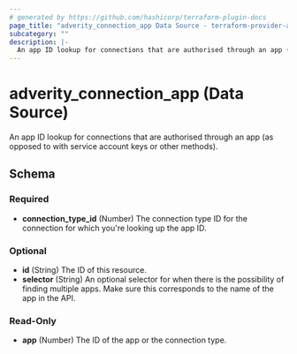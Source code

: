 ```yaml
---
# generated by https://github.com/hashicorp/terraform-plugin-docs
page_title: "adverity_connection_app Data Source - terraform-provider-adverity"
subcategory: ""
description: |-
  An app ID lookup for connections that are authorised through an app (as opposed to with service account keys or other methods).
---
```


# adverity_connection_app (Data Source)

An app ID lookup for connections that are authorised through an app (as opposed to with service account keys or other methods).



<!-- schema generated by tfplugindocs -->
## Schema

### Required

- **connection_type_id** (Number) The connection type ID for the connection for which you're looking up the app ID.

### Optional

- **id** (String) The ID of this resource.
- **selector** (String) An optional selector for when there is the possibility of finding multiple apps. Make sure this corresponds to the name of the app in the API.

### Read-Only

- **app** (Number) The ID of the app or the connection type.


